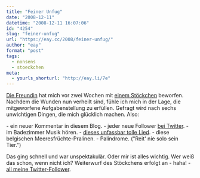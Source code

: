 ```yaml
---
title: "Feiner Unfug"
date: "2008-12-11"
datetime: "2008-12-11 16:07:06"
id: "4254"
slug: "feiner-unfug"
url: "https://eay.cc/2008/feiner-unfug/"
author: "eay"
format: "post"
tags:
  - nonsens
  - stoeckchen
meta:
  - yourls_shorturl: "http://eay.li/7e"
---
```


[Die Freundin](http://spaetz.eayz.net/) hat mich vor zwei Wochen mit [einem Stöckchen](http://spaetz.eayz.net/2008/11/all-small-things.html) beworfen. Nachdem die Wunden nun verheilt sind, fühle ich mich in der Lage, die mitgeworfene Aufgabenstellung zu erfüllen. Gefragt wird nach sechs unwichtigen Dingen, die mich glücklich machen. Also:

\- ein neuer Kommentar in diesem Blog. - jeder neue Follower [bei Twitter](http://twitter.com/Eay). - im Badezimmer Musik hören. - [dieses unfassbar tolle Lied](//eay.cc/2008/arrivederci-fiero/). - diese belgischen Meeresfrüchte-Pralinen. - Palindrome. ("Reit' nie solo sein Tier.")

Das ging schnell und war unspektakulär. Oder mir ist alles wichtig. Wer weiß das schon, wenn nicht ich? Weiterwurf des Stöckchens erfolgt an - haha! - [all meine Twitter-Follower](http://twitter.com/Eay/followers).

